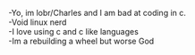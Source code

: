 -Yo, im lobr/Charles and I am bad at coding in c. \
-Void linux nerd \
-I love using c and c like languages \
-Im a rebuilding a wheel but worse God 
